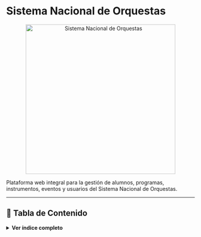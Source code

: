 
# Sistema Nacional de Orquestas

<p align="center">
   <img src="https://upload.wikimedia.org/wikipedia/commons/6/6a/Orquesta_Sinf%C3%B3nica_Nacional_de_Venezuela.jpg" width="400" alt="Sistema Nacional de Orquestas"/>
</p>

Plataforma web integral para la gestión de alumnos, programas, instrumentos, eventos y usuarios del Sistema Nacional de Orquestas.

---

## 📑 Tabla de Contenido

<details>
<summary><strong>Ver índice completo</strong></summary>

- [📦 Estructura del Proyecto](#estructura-del-proyecto)
- [🚀 Descripción General del Sistema](#descripción-general-del-sistema)
- [⚙️ Instalación y Ejecución](#instalación-y-ejecución)
- [📚 Documentación de la API](#documentación-de-la-api)
- [🛠️ Dependencias principales](#dependencias-principales)
- [🗄️ Estructura del Backend](#estructura-del-backend)
# Sistema Nacional de Orquestas

![Orquesta](https://upload.wikimedia.org/wikipedia/commons/6/6a/Orquesta_Sinf%C3%B3nica_Nacional_de_Venezuela.jpg)

Plataforma web para la gestión de alumnos, programas, instrumentos, eventos y usuarios del Sistema Nacional de Orquestas.

Este repositorio contiene la API (backend) construída con Node.js/Express y la interfaz cliente (frontend) con React + Vite.

---

## Índice rápido

- Descripción general
- Requisitos y Quick Start (backend y frontend)
- Variables de entorno importantes
- Estructura del proyecto
- Notas para desarrolladores
- Documentación y recursos

---

## Descripción general

El sistema está compuesto por dos piezas principales:

- Backend: API REST en Node.js y MySQL. Gestiona autenticación (JWT), permisos por roles, entidades (alumnos, programas, instrumentos, eventos, usuarios) y exportación de datos.
- Frontend: Single Page App en React (Vite). Consume la API, gestiona sesión en localStorage y aplica controles de UI basados en permisos.

La arquitectura es modular para facilitar extensiones y mantenimiento.

---

## Requisitos

- Node.js >= 18 (recomendado)
- npm (o pnpm/yarn)
- MySQL (local o en contenedor)

Recomendado usar un entorno de desarrollo con Docker para la base de datos o una instancia MySQL local.

---

## Quick Start

Estos son los pasos mínimos para levantar el proyecto en desarrollo.

1) Backend

```bash
cd backend
npm install
# configurar variables de entorno (ver sección "Variables de entorno")
# levantar la API (puerta por defecto 4000)
npm start
```

2) Frontend

```bash
cd sistema-orquesta
npm install
npm run dev
```

Por defecto el frontend de desarrollo (Vite) sirve en http://localhost:5173 y el backend en http://localhost:4000.

Si necesitas ejecutar las pruebas del backend (si existen y están preparadas):

```bash
cd backend
npm test
```

---

## Variables de entorno (principales)

Configura estas variables para entornos de desarrollo/producción (por ejemplo con un `.env`):

- DB_HOST — host de MySQL (ej. localhost)
- DB_USER — usuario de BD
- DB_PASS — contraseña
- DB_NAME — nombre de la base de datos
- JWT_SECRET — secreto para firmar tokens JWT (obligatorio en producción)
- PORT — puerto del backend (por defecto 4000)
- MIGRATIONS — `off` para desactivar la ejecución automática de migraciones en arranque
- TRUST_PROXY — `1` si la app está detrás de proxy y quiere confiar en X-Forwarded-* (relevante para rate limiting por IP)
- ALLOW_DEV_USER — (opcional) permitir carga de usuario de desarrollo (header `x-user-id` o query `_devrole`). Usar SOLO en desarrollo.

Ejemplo `.env` (NO subir a repositorio):

```
DB_HOST=localhost
DB_USER=root
DB_PASS=secreto
DB_NAME=sistema_orquesta
JWT_SECRET=una_clave_segura
PORT=4000
MIGRATIONS=on
TRUST_PROXY=0
ALLOW_DEV_USER=1
```

---

## Estructura del proyecto (resumen)

```
/backend                 # API Node.js + migraciones + routes
  ├─ db.js
  ├─ index.js
  ├─ app.js
  ├─ routes/
  ├─ middleware/
  └─ migrations/

/sistema-orquesta        # Frontend React (Vite)
  ├─ src/
  │  ├─ api/
  │  ├─ components/
  │  ├─ context/
  │  └─ pages/
  └─ package.json

/docs                    # Documentación técnica y guías

README.md
```

---

## Notas importantes para desarrolladores

- Contraseñas: el sistema usa bcrypt en varios puntos (login, cambio de contraseña). Hay un `TODO` en el endpoint de creación de usuarios (`backend/routes/usuarios.js`) para asegurar que siempre se hashee la contraseña al crear cuentas. Verificar antes de poner en producción.
- Permisos: el backend centraliza el catálogo de permisos en `backend/permissionsCatalog.js`. El frontend transforma `effectivePerms` en tokens `recurso:accion` para el control de UI.
- Usuario de desarrollo: existe soporte para inyectar un usuario de desarrollo (`x-user-id` o `_devrole`) para facilitar testing en local. Asegúrate de desactivar esto en producción (controlado por `ALLOW_DEV_USER` / `NODE_ENV`).
- Rate limiting: la implementación actual (`middleware/rateLimit.js`) es en memoria. No es adecuada para despliegues en múltiples instancias — se recomienda usar Redis o un servicio centralizado si se escala.

---

## Migraciones

Las migraciones están en `backend/migrations/`. Por defecto, en el arranque (`index.js`) se ejecuta `ensureMigrations` salvo que `MIGRATIONS=off`.

Si prefieres controlar las migraciones manualmente, pon `MIGRATIONS=off` y ejecuta el script que corresponda desde `migrations/`.

---

## Tests y calidad

- Backend: `npm test` en `backend/` ejecuta pruebas Node.js (`node --test`). Revisa `backend/tests/`.
- Frontend: `npm test` en `sistema-orquesta/` usa Vitest si está configurado.

Es recomendable añadir un pipeline CI que ejecute linter y tests para cada PR.

---

## Recursos y documentación

- Documentación de la API y modelos: ver carpeta `docs/` (`api.md`, `modelos.md`, `arquitectura.md`).
- Guía de instalación avanzada y troubleshooting: `docs/instalacion.md`.
- Historial de cambios: `docs/changelog.md`.

---

## Cómo contribuir

1. Abre un issue describiendo la mejora o bug.
2. Crea una rama con un nombre claro: `feature/<tema>` o `fix/<tema>`.
3. Añade tests para cambios de lógica cuando aplique.
4. Abre un pull request describiendo los cambios.

Consulta `docs/contribuir.md` para el flujo de trabajo y las convenciones de código.

---

## Contacto

Para dudas o soporte, abre un issue en el repositorio o contacta con el equipo responsable.

---

*Este README fue reorganizado para facilitar la incorporación de nuevos desarrolladores y la puesta en marcha rápida del proyecto. Si quieres que también actualice los README específicos de `backend/` y `sistema-orquesta/`, dime y los rehago manteniendo el mismo nivel de detalle.*